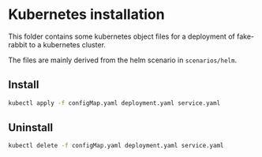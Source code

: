 # Kubernetes installation

This folder contains some kubernetes object files for a deployment of fake-rabbit to a kubernetes cluster.

The files are mainly derived from the helm scenario in `scenarios/helm`.

## Install

```sh
kubectl apply -f configMap.yaml deployment.yaml service.yaml
```

## Uninstall

```sh
kubectl delete -f configMap.yaml deployment.yaml service.yaml
```
